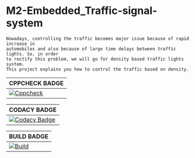 # M2-Embedded_Traffic-signal-system

    Nowadays, controlling the traffic becomes major issue because of rapid increase in
    automobiles and also because of large time delays between traffic lights. So, in order 
    to rectify this problem, we will go for density based traffic lights system.
    This project explains you how to control the traffic based on density.

|CPPCHECK BADGE|
|---|
|[![Cppcheck](https://github.com/robin6119/M2-Embedded_Traffic-signal-system/actions/workflows/cppcheck.yml/badge.svg)](https://github.com/robin6119/M2-Embedded_Traffic-signal-system/actions/workflows/cppcheck.yml)|

|CODACY BADGE|
|---|
|[![Codacy Badge](https://app.codacy.com/project/badge/Grade/af568a389af94facaee1a1f1cf679bc5)](https://www.codacy.com/gh/robin6119/M2-Embedded_Traffic-signal-system/dashboard?utm_source=github.com&amp;utm_medium=referral&amp;utm_content=robin6119/M2-Embedded_Traffic-signal-system&amp;utm_campaign=Badge_Grade)|

|BUILD BADGE|
|---|
|[![Build](https://github.com/robin6119/M2-Embedded_Traffic-signal-system/actions/workflows/compile.yml/badge.svg)](https://github.com/robin6119/M2-Embedded_Traffic-signal-system/actions/workflows/compile.yml)|
